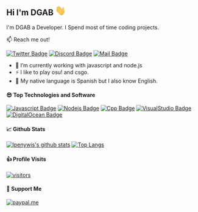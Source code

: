 ## Hi I'm DGAB <img src="assets/images/wave.gif" width="28px" alt="hi">

I'm DGAB a Developer. I Spend most of time coding projects.

📫 Reach me out!

[![Twitter Badge](https://img.shields.io/badge/-@DGABzd-1ca0f1?style=flat&labelColor=1ca0f1&logo=twitter&logoColor=white&link=https://twitter.com/DGABzd)](https://twitter.com/DGABzd) [![Discord Badge](https://img.shields.io/badge/-DGAV_0001-5865F2?style=flat&labelColor=5865F2&logo=discord&logoColor=white&link=https://discordapp.com/users/936422224427089940)](https://discordapp.com/users/936422224427089940) [![Mail Badge](https://img.shields.io/badge/-diegoaybar2021@gmail.com-c0392b?style=flat&labelColor=c0392b&logo=gmail&logoColor=white)](mailto:diegoaybar2021@gmail.com)

- 🔭 I’m currently working with javascript and node.js
- ⚡ I like to play osu! and csgo.
- 🍰 My native language is Spanish but I also know English.


#### 😎 Top Technologies and Software

[![Javascript Badge](https://img.shields.io/badge/-Javascript-F0DB4F?style=for-the-badge&labelColor=black&logo=javascript&logoColor=F0DB4F)](#) [![Nodejs Badge](https://img.shields.io/badge/-Nodejs-3C873A?style=for-the-badge&labelColor=black&logo=node.js&logoColor=3C873A)](#) [![Cpp Badge](https://img.shields.io/badge/-c++-0086D4?style=for-the-badge&labelColor=black&logo=cplusplus&logoColor=0086D4)](#) [![VisualStudio Badge](https://img.shields.io/badge/-Visual_Studio_Code-0078d7?style=for-the-badge&labelColor=black&logo=visualstudiocode&logoColor=0078d7)](#) [![DigitalOcean Badge](https://img.shields.io/badge/-Digital_Ocean-008bcf?style=for-the-badge&labelColor=black&logo=digitalocean&logoColor=008bcf)](#) 


#### 📈 Github Stats

[![Ipenywis's github stats](https://github-readme-stats.vercel.app/api?username=DGABzd&count_private=true&theme=tokyonight&show_icons=true)](#)
[![Top Langs](https://github-readme-stats.vercel.app/api/top-langs/?username=DGABzd&layout=compact&count_private=true&theme=tokyonight)](#)


#### 👍 Profile Visits 

[![visitors](https://visitor-badge.glitch.me/badge?page_id=DGABzd)](#)


#### 💖 Support Me

[![paypal.me](https://ionicabizau.github.io/badges/paypal.svg)](https://www.paypal.me/DGABzd)
